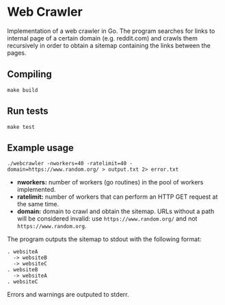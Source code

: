 # Web Crawler

Implementation of a web crawler in Go. The program searches for links to internal page of a certain domain (e.g. reddit.com) and crawls them recursively in order to obtain a sitemap containing the links between the pages.

## Compiling 

```make build```

## Run tests

```make test```

## Example usage

```./webcrawler -nworkers=40 -ratelimit=40 -domain=https://www.random.org/ > output.txt 2> error.txt```

- **nworkers:** number of workers (go routines) in the pool of workers implemented.
- **ratelimit:** number of workers that can perform an HTTP GET request at the same time.
- **domain:** domain to crawl and obtain the sitemap. URLs without a path will be considered invalid: use `https://www.random.org/` and not `https://www.random.org`.

The program outputs the sitemap to stdout with the following format:
```
. websiteA
  -> websiteB
  -> websiteC
. websiteB
  -> websiteA
. websiteC
```

Errors and warnings are outputed to stderr.